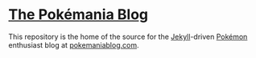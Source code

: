 # [The Pokémania Blog](http://www.pokemaniablog.com/)

This repository is the home of the source for the [Jekyll](https://jekyllrb.com/)-driven [Pokémon](https://www.pokemon.com/) enthusiast blog at [pokemaniablog.com](http://www.pokemaniablog.com/).